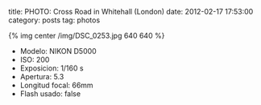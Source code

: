 title: PHOTO: Cross Road in Whitehall (London)
date: 2012-02-17 17:53:00
category: posts
tag: photos

{% img center /img/DSC_0253.jpg 640 640 %}

- Modelo: NIKON D5000  
- ISO: 200  
- Exposicion:	1/160 s  
- Apertura:	5.3  
- Longitud focal:	66mm  
- Flash usado:	false   
